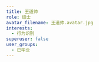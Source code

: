 ```yaml
---
title: 王道帅
role: 硕士
avatar_filename: 王道帅.avatar.jpg
interests:
  - 行为识别
superuser: false
user_groups:
  - 已毕业
---
```

